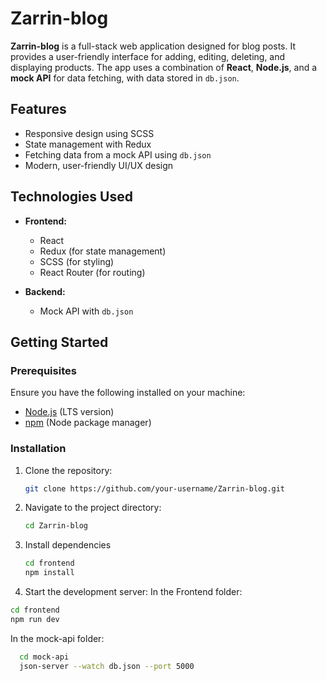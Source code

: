 # Zarrin-blog

**Zarrin-blog** is a full-stack web application designed for blog posts. It provides a user-friendly interface for adding, editing, deleting, and displaying products. The app uses a combination of **React**, **Node.js**, and a **mock API** for data fetching, with data stored in `db.json`.

## Features

- Responsive design using SCSS
- State management with Redux
- Fetching data from a mock API using `db.json`
- Modern, user-friendly UI/UX design

## Technologies Used

- **Frontend:**
  - React
  - Redux (for state management)
  - SCSS (for styling)
  - React Router (for routing)

- **Backend:**
  - Mock API with `db.json` 

## Getting Started

### Prerequisites

Ensure you have the following installed on your machine:

- [Node.js](https://nodejs.org/) (LTS version)
- [npm](https://www.npmjs.com/) (Node package manager)

### Installation

1. Clone the repository:

   ```bash
   git clone https://github.com/your-username/Zarrin-blog.git
2. Navigate to the project directory:

   ```bash
   cd Zarrin-blog
3. Install dependencies
   ```bash
   cd frontend
   npm install
4. Start the development server:
 In the Frontend folder:
  ```bash
  cd frontend
  npm run dev
```

 In the mock-api folder:
  ```bash
    cd mock-api
    json-server --watch db.json --port 5000
```


